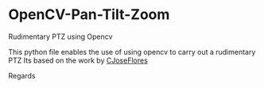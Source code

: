 # OpenCV-Pan-Tilt-Zoom
Rudimentary PTZ using Opencv

This python file enables the use of using opencv to carry out a rudimentary PTZ
Its based on the work by [CJoseFlores](https://github.com/CJoseFlores/python-OpenCV-Zoom/blob/master/ZoomTest.py)

Regards 

